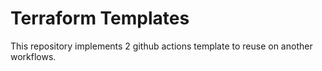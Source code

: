 # Terraform Templates

This repository implements 2 github actions template to reuse on another workflows.